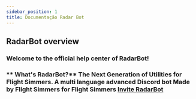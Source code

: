 ```yaml
---
sidebar_position: 1
title: Documentação Radar Bot
---
```



## RadarBot overview

### Welcome to the official help center of RadarBot!

### ** What's RadarBot?** The Next Generation of Utilities for Flight Simmers. A multi language advanced Discord bot Made by Flight Simmers for Flight Simmers [Invite RadarBot](https://bit.ly/RadarBotInvite)
